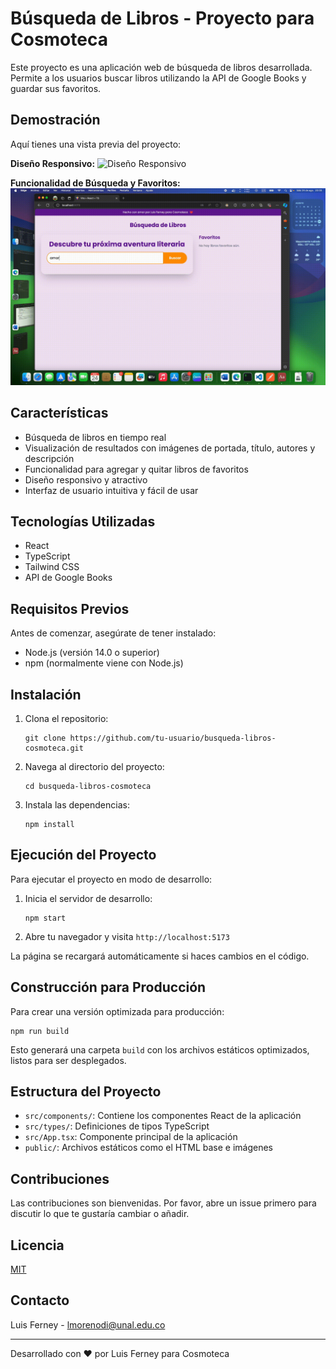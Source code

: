 # Búsqueda de Libros - Proyecto para Cosmoteca

Este proyecto es una aplicación web de búsqueda de libros desarrollada. Permite a los usuarios buscar libros utilizando la API de Google Books y guardar sus favoritos.

## Demostración

Aquí tienes una vista previa del proyecto:

**Diseño Responsivo:**
![Diseño Responsivo](/src/assets/responsive.gif)

**Funcionalidad de Búsqueda y Favoritos:**
![Demostración](/src/assets/demo.gif)


## Características

- Búsqueda de libros en tiempo real
- Visualización de resultados con imágenes de portada, título, autores y descripción
- Funcionalidad para agregar y quitar libros de favoritos
- Diseño responsivo y atractivo
- Interfaz de usuario intuitiva y fácil de usar

## Tecnologías Utilizadas

- React
- TypeScript
- Tailwind CSS
- API de Google Books

## Requisitos Previos

Antes de comenzar, asegúrate de tener instalado:

- Node.js (versión 14.0 o superior)
- npm (normalmente viene con Node.js)

## Instalación

1. Clona el repositorio:
   ```
   git clone https://github.com/tu-usuario/busqueda-libros-cosmoteca.git
   ```

2. Navega al directorio del proyecto:
   ```
   cd busqueda-libros-cosmoteca
   ```

3. Instala las dependencias:
   ```
   npm install
   ```

## Ejecución del Proyecto

Para ejecutar el proyecto en modo de desarrollo:

1. Inicia el servidor de desarrollo:
   ```
   npm start
   ```

2. Abre tu navegador y visita `http://localhost:5173`

La página se recargará automáticamente si haces cambios en el código.

## Construcción para Producción

Para crear una versión optimizada para producción:

```
npm run build
```

Esto generará una carpeta `build` con los archivos estáticos optimizados, listos para ser desplegados.

## Estructura del Proyecto

- `src/components/`: Contiene los componentes React de la aplicación
- `src/types/`: Definiciones de tipos TypeScript
- `src/App.tsx`: Componente principal de la aplicación
- `public/`: Archivos estáticos como el HTML base e imágenes

## Contribuciones

Las contribuciones son bienvenidas. Por favor, abre un issue primero para discutir lo que te gustaría cambiar o añadir.

## Licencia

[MIT](https://choosealicense.com/licenses/mit/)

## Contacto

Luis Ferney - [lmorenodi@unal.edu.co](mailto:lmorenodi@unal.edu.co)

---

Desarrollado con ❤️ por Luis Ferney para Cosmoteca